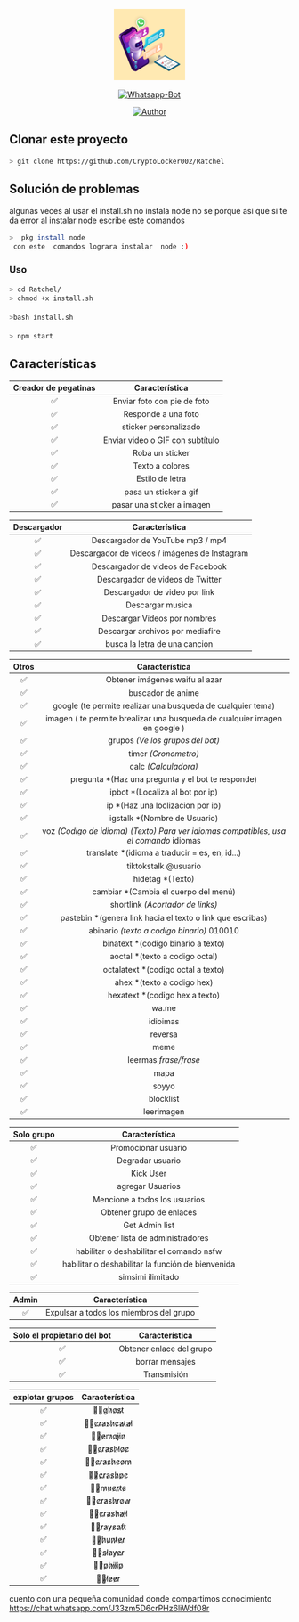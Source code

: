 
<p align="center">
<img src="https://github.com/CryptoLocker002/Ratchel-linux/blob/main/src/assistant.jpg" width="128" height="128"/>
</p>
<p align="center">
<a href="#"><img title="Whatsapp-Bot" src="https://img.shields.io/badge/Whatsapp Bot-green?colorA=%23ff0000&colorB=%23017e40&style=for-the-badge"></a>
</p>
<p align="center">
<a href="https://github.com/CryptoLocker002"><img title="Author" src="https://img.shields.io/badge/Author-hunter%20dexter-red"></a>
</p>

## Clonar este proyecto

```bash
> git clone https://github.com/CryptoLocker002/Ratchel
```

## Solución de problemas
algunas veces  al usar el install.sh no instala  node no se porque asi que si te da error al instalar node escribe este comandos

```bash
>  pkg install node 
 con este  comandos lograra instalar  node :)
```

### Uso

```bash
> cd Ratchel/
> chmod +x install.sh 

>bash install.sh 

> npm start

```

## Características



| Creador de pegatinas |          Característica     |
| :-----------: | :--------------------------------: |
|       ✅       | Enviar foto con pie de foto      |
|       ✅       | Responde a una foto              |
|       ✅       | sticker personalizado            |
|       ✅       | Enviar video o GIF con subtítulo |
|       ✅       | Roba un sticker                  |
|       ✅       | Texto a  colores                 |
|       ✅       | Estilo de letra                  |
|       ✅       | pasa un sticker a gif            |
|       ✅       | pasar una sticker a imagen       |







| Descargador |                     Característica                 |
| :------------: | :---------------------------------------------: |
|       ✅        |   Descargador de YouTube mp3 / mp4              |
|       ✅        |   Descargador de videos / imágenes de Instagram |
|       ✅        |   Descargador de videos de Facebook             |
|       ✅        |   Descargador de videos de Twitter              |
|       ✅        |   Descargador de video  por link                |
|       ✅        |   Descargar musica                              |
|       ✅        |   Descargar Videos por nombres                  |
|       ✅        |   Descargar archivos por mediafire              |
|       ✅        |   busca la letra de una cancion                 |







| Otros  |                     Característica                      |
| :------------: | :---------------------------------------------: |
|       ✅        |   Obtener imágenes waifu al azar     |
|       ✅        |   buscador de anime                |
|       ✅        |google (te permite realizar una busqueda de cualquier tema) |
|       ✅        |imagen ( te permite brealizar una busqueda de cualquier imagen en google )|
|       ✅        |grupos *(Ve los grupos del bot)* |
|       ✅        |timer *(Cronometro)*             |
|       ✅        |calc *(Calculadora)*             |
|       ✅        |pregunta *(Haz una pregunta y el bot te responde) |
|       ✅        |ipbot *(Localiza al bot por ip)  |
|       ✅        |ip *(Haz una loclizacion por ip) |
|       ✅        |igstalk *(Nombre de Usuario)     |
|       ✅        |voz *(Codigo de idioma)* *(Texto)* _Para ver idiomas compatibles, usa el comando_ idiomas |
|       ✅        |translate *(idioma a traducir = es, en, id...) |
|       ✅        |tiktokstalk @usuario |
|       ✅        |hidetag *(Texto)     |
|       ✅        |cambiar *(Cambia el cuerpo del menú) |
|       ✅        |shortlink _(Acortador de links)_     |
|       ✅        |pastebin *(genera link hacia el texto o link que escribas) |
|       ✅        |abinario *(texto a codigo binario)* 010010 |
|       ✅        |binatext *(codigo binario a texto)         |
|       ✅        |aoctal *(texto a codigo octal)             |
|       ✅        |octalatext *(codigo octal a texto)         |
|       ✅        |ahex *(texto a codigo hex)                 |
|       ✅        |hexatext *(codigo hex a texto)             |
|       ✅        |wa.me                                      |
|       ✅        |idioimas                                   |
|       ✅        |reversa                                    |
|       ✅        |meme                                       |
|       ✅        |leermas _frase/frase_                      |
|       ✅        |mapa                                       |
|       ✅        |soyyo                                      |
|       ✅        |blocklist                                  |
|       ✅        |leerimagen                                 |


| Solo grupo  |                     Característica                 |
| :------------: | :---------------------------------------------: |
|       ✅        |   Promocionar usuario                               |
|       ✅        |   Degradar usuario                                  |
|       ✅        |   Kick User                                         |
|       ✅        |   agregar  Usuarios                                 |
|       ✅        |   Mencione a todos los usuarios                     |
|       ✅        |   Obtener grupo de enlaces                          |
|       ✅        |   Get Admin list                                    |
|       ✅        |   Obtener lista de administradores                  |
|       ✅        |   habilitar o deshabilitar el comando nsfw          |
|       ✅        |   habilitar o deshabilitar la función de bienvenida |
|       ✅        |   simsimi ilimitado                                 |



| Admin          |              Característica                     |
| :------------: | :---------------------------------------------: |
|       ✅        |   Expulsar a todos los miembros del grupo             |

| Solo el propietario del bot  |              Característica                |
| :------------: | :---------------------------------------------: |
|       ✅        |   Obtener enlace del grupo                  |
|       ✅        |   borrar mensajes                |
|       ✅        |   Transmisión                      |




| explotar grupos   |                     Característica                 |
| :------------: | :---------------------------------------------:  |
|       ✅        | 🏴‍☠️g̷h̷o̷s̷t̷                                        |
|       ✅        | 🏴‍☠️c̷r̷a̷s̷h̷c̷a̷t̷a̷l̷                                   |
|       ✅        | 🏴‍☠️̷e̷m̷o̷j̷i̷n̷                                     |
|       ✅        | 🏴‍☠️̷c̷r̷a̷s̷h̷l̷o̷c̷                                   |
|       ✅        | 🏴‍☠️̷c̷r̷a̷s̷h̷c̷o̷m̷                                   |
|       ✅        | 🏴‍☠️̷c̷r̷a̷s̷h̷p̷c̷	                                    |
|       ✅        | 🏴‍☠️̷m̷u̷e̷r̷t̷e̷                                     |
|       ✅        | 🏴‍☠️̷c̷r̷a̷s̷h̷r̷o̷w̷                                   |
|       ✅        | 🏴‍☠️̷c̷r̷a̷s̷h̷a̷l̷l̷                                   |
|       ✅        | 🏴‍☠️̷r̷a̷y̷s̷o̷f̷t̷                                    |
|       ✅        | 🏴‍☠️̷h̷u̷n̷t̷e̷r̷                                     |
|       ✅        | 🏴‍☠️̷s̷l̷a̷y̷e̷r̷                                     |
|       ✅        | 🏴‍☠️̷p̷h̷i̷l̷i̷p̷                                     |
|       ✅        | 🏴‍☠️̷l̷e̷e̷r̷                                       |

cuento con una pequeña comunidad donde compartimos conocimiento
https://chat.whatsapp.com/J33zm5D6crPHz6liWdf08r
```

